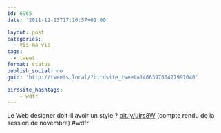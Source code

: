 ```yaml
---
id: 6965
date: '2011-12-13T17:16:57+01:00'

layout: post
categories:
  - Vis ma vie
tags:
  - tweet
format: status
publish_social: no
guid: 'http://tweets.local/?birdsite_tweet=146639760427991040'

birdsite_hashtags:
    - wdfr
---
```


Le Web designer doit-il avoir un style ? [bit.ly/uIrs8W](http://bit.ly/uIrs8W) (compte rendu de la session de novembre) #wdfr